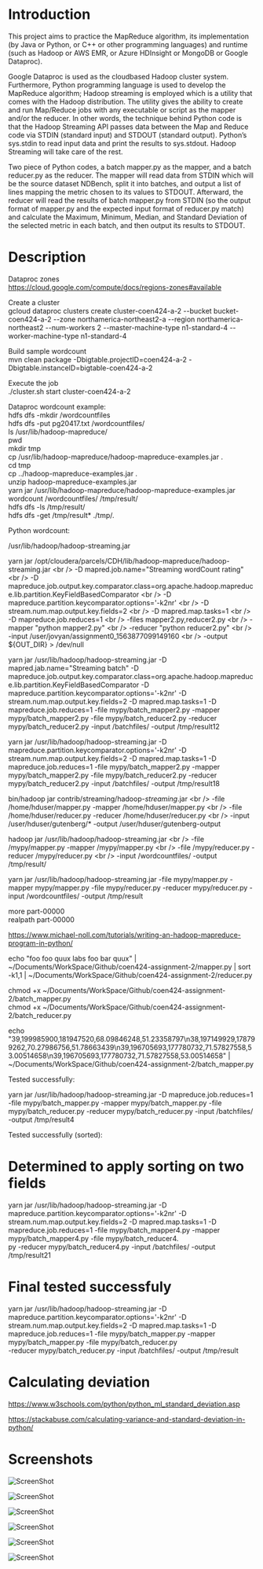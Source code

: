 # Introduction

This project aims to practice the MapReduce algorithm, its implementation (by Java or Python, or C++ or other programming languages) and runtime (such as Hadoop or AWS EMR, or Azure HDInsight or MongoDB or Google Dataproc).

Google Dataproc is used as the cloudbased Hadoop cluster system. Furthermore, Python programming language is used to develop the MapReduce algorithm;  Hadoop streaming is employed which is a utility that comes with the Hadoop distribution. The utility gives the ability to create and run Map/Reduce jobs with any executable or script as the mapper and/or the reducer. In other words, the technique behind Python code is that the Hadoop Streaming API passes data between the Map and Reduce code via STDIN (standard input) and STDOUT (standard output). Python’s sys.stdin to read input data and print the results to sys.stdout. Hadoop Streaming will take care of the rest.

Two piece of Python codes, a batch mapper.py as the mapper, and a batch reducer.py as the reducer. The mapper will read data from STDIN which will be the source dataset NDBench, split it into batches, and output a list of lines mapping the metric chosen to its values to STDOUT. Afterward, the reducer will read the results of batch mapper.py from STDIN (so the output format of mapper.py and the expected input format of reducer.py match) and calculate the Maximum, Minimum, Median, and Standard Deviation of the selected metric in each batch, and then output its results to STDOUT.

# Description

Dataproc zones<br />
https://cloud.google.com/compute/docs/regions-zones#available

Create a cluster<br />
gcloud dataproc clusters create cluster-coen424-a-2 --bucket bucket-coen424-a-2 --zone northamerica-northeast2-a --region northamerica-northeast2 --num-workers 2 --master-machine-type n1-standard-4 --worker-machine-type n1-standard-4

Build sample wordcount<br />
mvn clean package -Dbigtable.projectID=coen424-a-2 -Dbigtable.instanceID=bigtable-coen424-a-2

Execute the job<br />
./cluster.sh start cluster-coen424-a-2

Dataproc wordcount example:<br />
hdfs dfs -mkdir /wordcountfiles<br />
hdfs dfs -put pg20417.txt /wordcountfiles/<br />
ls /usr/lib/hadoop-mapreduce/<br />
pwd<br />
mkdir tmp<br />
cp /usr/lib/hadoop-mapreduce/hadoop-mapreduce-examples.jar .<br />
cd tmp<br />
cp ../hadoop-mapreduce-examples.jar .<br />
unzip hadoop-mapreduce-examples.jar<br />
yarn jar /usr/lib/hadoop-mapreduce/hadoop-mapreduce-examples.jar wordcount /wordcountfiles/ /tmp/result/<br />
hdfs dfs -ls /tmp/result/<br />
hdfs dfs -get /tmp/result\* ./tmp/.<br />

Python wordcount:

/usr/lib/hadoop/hadoop-streaming.jar<br />

yarn jar /opt/cloudera/parcels/CDH/lib/hadoop-mapreduce/hadoop-streaming.jar \<br />
 -D mapred.job.name="Streaming wordCount rating" \<br />
 -D mapreduce.job.output.key.comparator.class=org.apache.hadoop.mapreduce.lib.partition.KeyFieldBasedComparator \<br />
 -D mapreduce.partition.keycomparator.options='-k2nr' \<br />
 -D stream.num.map.output.key.fields=2 \<br />
 -D mapred.map.tasks=1 \<br />
 -D mapreduce.job.reduces=1 \<br />
 -files mapper2.py,reducer2.py \<br />
 -mapper "python mapper2.py" \<br />
 -reducer "python reducer2.py" \<br />
 -input /user/jovyan/assignment0_1563877099149160 \<br />
 -output ${OUT_DIR} > /dev/null<br />

yarn jar /usr/lib/hadoop/hadoop-streaming.jar -D mapred.jab.name="Streaming batch" -D mapreduce.job.output.key.comparator.class=org.apache.hadoop.mapreduce.lib.partition.KeyFieldBasedComparator -D mapreduce.partition.keycomparator.options='-k2nr' -D stream.num.map.output.key.fields=2 -D mapred.map.tasks=1 -D mapreduce.job.reduces=1 -file mypy/batch_mapper2.py -mapper mypy/batch_mapper2.py -file mypy/batch_reducer2.py -reducer mypy/batch_reducer2.py -input /batchfiles/ -output /tmp/result12

yarn jar /usr/lib/hadoop/hadoop-streaming.jar -D mapreduce.partition.keycomparator.options='-k2nr' -D stream.num.map.output.key.fields=2 -D mapred.map.tasks=1 -D mapreduce.job.reduces=1 -file mypy/batch_mapper2.py -mapper mypy/batch_mapper2.py -file mypy/batch_reducer2.py -reducer mypy/batch_reducer2.py -input /batchfiles/ -output /tmp/result18

bin/hadoop jar contrib/streaming/hadoop-_streaming_.jar \<br />
-file /home/hduser/mapper.py -mapper /home/hduser/mapper.py \<br />
-file /home/hduser/reducer.py -reducer /home/hduser/reducer.py \<br />
-input /user/hduser/gutenberg/\* -output /user/hduser/gutenberg-output<br />

hadoop jar /usr/lib/hadoop/hadoop-streaming.jar \<br />
-file /mypy/mapper.py -mapper /mypy/mapper.py \<br />
-file /mypy/reducer.py -reducer /mypy/reducer.py \<br />
-input /wordcountfiles/ -output /tmp/result/<br />

yarn jar /usr/lib/hadoop/hadoop-streaming.jar -file mypy/mapper.py -mapper mypy/mapper.py -file mypy/reducer.py -reducer mypy/reducer.py -input /wordcountfiles/ -output /tmp/result

more part-00000<br />
realpath part-00000<br />

https://www.michael-noll.com/tutorials/writing-an-hadoop-mapreduce-program-in-python/

echo "foo foo quux labs foo bar quux" | ~/Documents/WorkSpace/Github/coen424-assignment-2/mapper.py | sort -k1,1 | ~/Documents/WorkSpace/Github/coen424-assignment-2/reducer.py

chmod +x ~/Documents/WorkSpace/Github/coen424-assignment-2/batch_mapper.py<br />
chmod +x ~/Documents/WorkSpace/Github/coen424-assignment-2/batch_reducer.py

echo "39,199985900,181947520,68.09846248,51.23358797\n38,197149929,178799262,70.27986756,51.78663439\n39,196705693,177780732,71.57827558,53.00514658\n39,196705693,177780732,71.57827558,53.00514658" | ~/Documents/WorkSpace/Github/coen424-assignment-2/batch_mapper.py

Tested successfully:

yarn jar /usr/lib/hadoop/hadoop-streaming.jar -D mapreduce.job.reduces=1 -file mypy/batch_mapper.py -mapper mypy/batch_mapper.py -file mypy/batch_reducer.py -reducer mypy/batch_reducer.py -input /batchfiles/ -output /tmp/result4

Tested successfully (sorted):

# Determined to apply sorting on two fields

yarn jar /usr/lib/hadoop/hadoop-streaming.jar -D mapreduce.partition.keycomparator.options='-k2nr' -D stream.num.map.output.key.fields=2 -D mapred.map.tasks=1 -D mapreduce.job.reduces=1 -file mypy/batch_mapper4.py -mapper mypy/batch_mapper4.py -file mypy/batch_reducer4.<br />py -reducer mypy/batch_reducer4.py -input /batchfiles/ -output /tmp/result21

# Final tested successfuly

yarn jar /usr/lib/hadoop/hadoop-streaming.jar -D mapreduce.partition.keycomparator.options='-k2nr' -D stream.num.map.output.key.fields=2 -D mapred.map.tasks=1 -D mapreduce.job.reduces=1 -file mypy/batch_mapper.py -mapper mypy/batch_mapper.py -file mypy/batch_reducer.py <br />-reducer mypy/batch_reducer.py -input /batchfiles/ -output /tmp/result

# Calculating deviation

https://www.w3schools.com/python/python_ml_standard_deviation.asp

https://stackabuse.com/calculating-variance-and-standard-deviation-in-python/

# Screenshots
![ScreenShot](https://github.com/saeedrahmo/coen424-assignment-2/blob/main/screenshots/Creating%20Hadoop%20cluster%20on%20Google%20Dataproc%20cloud%20service.png?raw=true "Creating Hadoop cluster on Google Dataproc cloud service")

![ScreenShot](https://github.com/saeedrahmo/coen424-assignment-2/blob/main/screenshots/Hadoop%20cluster%20nodes.png?raw=true "Hadoop cluster nodes")

![ScreenShot](https://github.com/saeedrahmo/coen424-assignment-2/blob/main/screenshots/Hadoop%20nodes%20configuration.png?raw=true "Hadoop nodes configuration")

![ScreenShot](https://github.com/saeedrahmo/coen424-assignment-2/blob/main/screenshots/Monitoring%20the%20Hadoop%20cluster.png?raw=true "Monitoring the Hadoop cluster")

![ScreenShot](https://github.com/saeedrahmo/coen424-assignment-2/blob/main/screenshots/Submission.png?raw=true "Putting files into HDFS and submitting the job")

![ScreenShot](https://github.com/saeedrahmo/coen424-assignment-2/blob/main/screenshots/Results.png?raw=true "Getting the results from HDFS")
